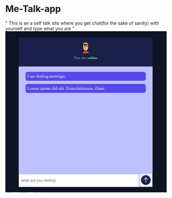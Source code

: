 # Me-Talk-app

"
This is an a self talk site where you get chat(for the sake of sanity) with yourself and type what you are 
"
<img src ="image/screens.jpg">
